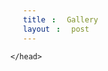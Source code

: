 ```yaml
---
title: Gallery
layout: post
---
```


<html xmlns="http://www.w3.org/1999/xhtml" xml:lang="en" lang="en-us">
    <head>
        <meta http-equiv="content-type" content="text/html; charset=UTF-8" />
        <meta name="author" content="tzungtzu" />
        <title>TZUNGTZU</title>
        <link rel="shortcut icon" href="/favicon.ico">
        <link href="/atom.xml" rel="alternate" title="setImpl" type="application/atom+xml" />
        <link rel="stylesheet" href="/media/css/style.css">
        <link rel="stylesheet" href="/media/css/github.css">
        <link rel="stylesheet" href="/media/css/scrollright.css">
        <style>
        *{
            margin:5px;
            padding:0;
            list-style:none;
        }
        .menu{
            float:left;
            margin-right:-30000px;
        }
        .menu li{
            float:left;
            width:200px;border:1px solid #ccc;
        }
        </style>
        
    </head>

<body onload="showTime()">

<script language="JavaScript">   
        function showTime(){     
        var thetime=new Date();   //   初始化日期对象 
        var h = thetime.getHours();
        var m = thetime.getMinutes();
        var s = thetime.getSeconds();
        var mm = thetime.getMilliseconds();
        var d = thetime.getDate();
        var mon = thetime.getMonth();
        var y = thetime.getFullYear();
        var z = thetime.getTimezoneOffset();
        var day = (mm/1000+s+m*60+(h+z/60-8)*60*60)/(24*60*60);
        var MyAge = (y-1990)+(mon+1-5)/12+(d+day-11)/30/12;
        //MyAge = Myage.toFixed(2);
        var FixedAge = MyAge.toFixed(11);

        
            document.getElementById( "timeArea").innerText   =  'It is now ' + thetime.toLocaleString(); 
            document.getElementById('age').innerHTML = "I am "+ FixedAge +' years old.'
     
            window.setTimeout( "showTime()",1);   //setTimeout (表达式,延时时间)其中延时时间以豪秒为单位(1000ms=1s)
        } 

</script>


<script type="text/javascript">
    $.getJSON("https://api.douban.com/v2/book/1220562?alt=xd&callback=?", function(book) {
        var title = book.title ? book.title : "";
        var tmp = "<img src="+book.image+" style='margin:10px;float:left'>";
        tmp += "<div>Tiktle : <a href="+book.alt+" target='_blank'>"+title+"</a></div>";
        if (book.author) 
            tmp += "<div>Authors : "+book.author+"</div>";
        if (book.pubdate) 
            tmp += "<div>Pubdate : "+book.pubdate+"</div>";
        if (book.isbn13) 
            tmp += "<div>ISBN : "+book.isbn13+"</div>";
        if (book.price) 
            tmp += "<div>Price : "+book.price+"</div>";
        if (book.pages) 
            tmp += "<div>Pages : "+book.pages+"</div>";
        if (book.publisher) 
            tmp += "<div>Publisher : "+book.publisher+"</div>";
        if (book.rating.average) 
            tmp +="<div>Rating: "+book.rating.average+" / "+book.rating.numRaters+decodeURI("%E4%BA%BA")+ "</div>"
        tmp += "<p>"+(book.summary ? book.summary : "")+"</p>";
        document.getElementById('bookinfo')..innerHTML = tmp;
    });
</script>

<div id="timeArea" align="center">

</div>

<div id="age" align="center">

</div>


<div id="bookinfo" align="center">

</div>


</body>
</html>

